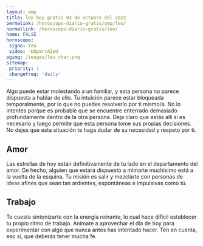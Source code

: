 ```yaml
---
layout: amp
title: leo hoy gratis 03 de octubre del 2022 
permalink: /horoscopo-diario-gratis/amp/leo/
normallink: /horoscopo-diario-gratis/leo/
home: FALSE
horoscopo:
 signo: leo
 video: -DQpmrrAIeU
ogimg: /images/leo_char.png
sitemap:
 priority: 1
 changefreq: 'daily'
---
```



Algo puede estar molestando a un familiar, y esta persona no parece dispuesta a hablar de ello. Tu intuición parece estar bloqueada temporalmente, por lo que no puedes resolverlo por ti mismo/a. No lo intentes porque es probable que se encuentre enterrado demasiado profundamente dentro de la otra persona. Deja claro que estás allí si es necesario y luego permite que esta persona tome sus propias decisiones. No dejes que esta situación te haga dudar de su necesidad y respeto por ti.

## Amor

Las estrellas de hoy están definitivamente de tu lado en el departamento del amor. De hecho, alguien que estará dispuesto a mimarte muchísimo está a la vuelta de la esquina. Tu misión es salir y mezclarte con personas de ideas afines que sean tan ardientes, espontáneas e impulsivas como tú.

## Trabajo

Te cuesta sintonizarte con la energía reinante, lo cual hace difícil establecer tu propio ritmo de trabajo. Anímate a aprovechar el día de hoy para experimentar con algo que nunca antes has intentado hacer. Ten en cuenta, eso sí, que deberás tener mucha fe.